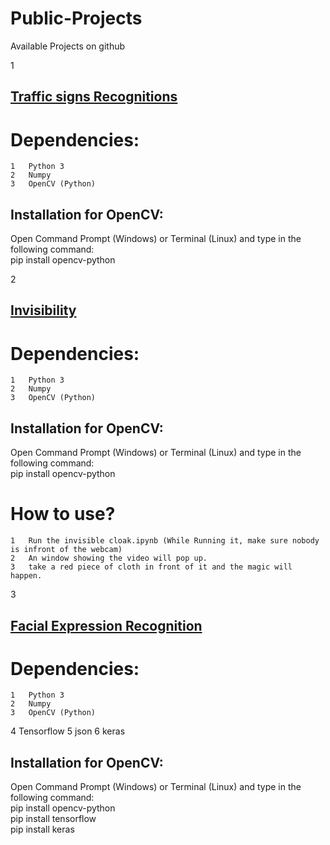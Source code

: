 # Public-Projects
 Available Projects on github
 
1 <h2><a href="https://github.com/monisaliqureshi/Public-Projects/tree/master/Traffic%20signs%20Recognitions">Traffic signs Recognitions</a></h2>
 # Dependencies:

	1	Python 3
	2	Numpy
	3	OpenCV (Python)

## Installation for OpenCV:
Open Command Prompt (Windows) or Terminal (Linux) and type in the following command:<br />pip install opencv-python<br />

 
2 <h2><a href="https://github.com/monisaliqureshi/Public-Projects/tree/master/Harry-potter-s-invisibility">Invisibility</a></h2>
# Dependencies:

	1	Python 3
	2	Numpy
	3	OpenCV (Python)

## Installation for OpenCV:
Open Command Prompt (Windows) or Terminal (Linux) and type in the following command:<br />pip install opencv-python<br />

# How to use?
	1	Run the invisible cloak.ipynb (While Running it, make sure nobody is infront of the webcam)
	2	An window showing the video will pop up.
	3	take a red piece of cloth in front of it and the magic will happen.
 
3 <h2><a href="https://github.com/monisaliqureshi/Public-Projects/tree/master/Facial%20Expression%20Realtime">Facial Expression Recognition</a></h2>
 
 # Dependencies:

	1	Python 3
	2	Numpy
	3	OpenCV (Python)
 4 Tensorflow
 5 json
 6 keras

## Installation for OpenCV:
Open Command Prompt (Windows) or Terminal (Linux) and type in the following command:<br />pip install opencv-python<br />pip install tensorflow <br />pip install keras

